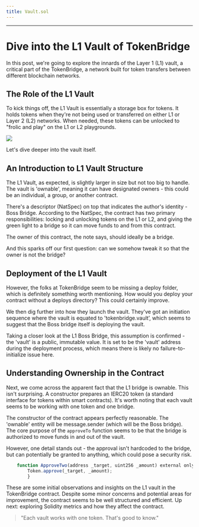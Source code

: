 ```yaml
---
title: Vault.sol
---
```




---

# Dive into the L1 Vault of TokenBridge

In this post, we're going to explore the innards of the Layer 1 (L1) vault, a critical part of the TokenBridge, a network built for token transfers between different blockchain networks.

## The Role of the L1 Vault

To kick things off, the L1 Vault is essentially a storage box for tokens. It holds tokens when they're not being used or transferred on either L1 or Layer 2 (L2) networks. When needed, these tokens can be unlocked to "frolic and play" on the L1 or L2 playgrounds.

![](https://cdn.videotap.com/SPq2DMS4BIdTLOfpIdi6-22.67.png)

Let's dive deeper into the vault itself.

## An Introduction to L1 Vault Structure

The L1 Vault, as expected, is slightly larger in size but not too big to handle. The vault is 'ownable', meaning it can have designated owners - this could be an individual, a group, or another contract.

There's a descriptor (NatSpec) on top that indicates the author's identity - Boss Bridge. According to the NatSpec, the contract has two primary responsibilities: locking and unlocking tokens on the L1 or L2, and giving the green light to a bridge so it can move funds to and from this contract.

The owner of this contract, the note says, should ideally be a bridge.

And this sparks off our first question: can we somehow tweak it so that the owner is not the bridge?

## Deployment of the L1 Vault

However, the folks at TokenBridge seem to be missing a deploy folder, which is definitely something worth mentioning. How would you deploy your contract without a deploys directory? This could certainly improve.

We then dig further into how they launch the vault. They've got an initiation sequence where the vault is equated to 'tokenbridge.vault’, which seems to suggest that the Boss bridge itself is deploying the vault.

Taking a closer look at the L1 Boss Bridge, this assumption is confirmed - the 'vault' is a public, immutable value. It is set to be the 'vault' address during the deployment process, which means there is likely no failure-to-initialize issue here.

## Understanding Ownership in the Contract

Next, we come across the apparent fact that the L1 bridge is ownable. This isn't surprising. A constructor prepares an IERC20 token (a standard interface for tokens within smart contracts). It's worth noting that each vault seems to be working with one token and one bridge.

The constructor of the contract appears perfectly reasonable. The 'ownable' entity will be message.sender (which will be the Boss bridge). The core purpose of the `approveTo` function seems to be that the bridge is authorized to move funds in and out of the vault.

However, one detail stands out - the approval isn't hardcoded to the bridge, but can potentially be granted to anything, which could pose a security risk.

```js
    function ApproveTwo(address _target, uint256 _amount) external onlyOwner {
        Token.approve(_target, _amount);
        }
```

These are some initial observations and insights on the L1 vault in the TokenBridge contract. Despite some minor concerns and potential areas for improvement, the contract seems to be well structured and efficient. Up next: exploring Solidity metrics and how they affect the contract.

> "Each vault works with one token. That's good to know."
